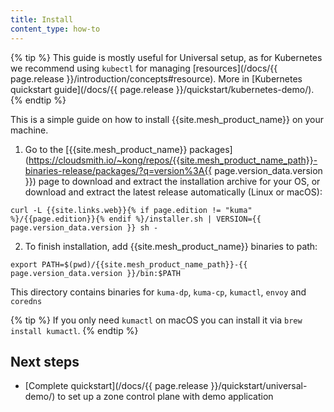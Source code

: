 ```yaml
---
title: Install
content_type: how-to
---
```


{% tip %}
This guide is mostly useful for Universal setup, as for Kubernetes we recommend using `kubectl` for managing [resources](/docs/{{ page.release }}/introduction/concepts#resource).
More in [Kubernetes quickstart guide](/docs/{{ page.release }}/quickstart/kubernetes-demo/).
{% endtip %}

This is a simple guide on how to install {{site.mesh_product_name}} on your machine.

1. Go to the [{{site.mesh_product_name}} packages](https://cloudsmith.io/~kong/repos/{{site.mesh_product_name_path}}-binaries-release/packages/?q=version%3A{{ page.version_data.version }}) 
page to download and extract the installation archive for your OS, or download and extract the latest release automatically (Linux or macOS):
```shell
curl -L {{site.links.web}}{% if page.edition != "kuma" %}/{{page.edition}}{% endif %}/installer.sh | VERSION={{ page.version_data.version }} sh -
```
2. To finish installation, add {{site.mesh_product_name}} binaries to path:
```shell
export PATH=$(pwd)/{{site.mesh_product_name_path}}-{{ page.version_data.version }}/bin:$PATH
```
This directory contains binaries for `kuma-dp`, `kuma-cp`, `kumactl`, `envoy` and `coredns`

{% tip %}
If you only need `kumactl` on macOS you can install it via `brew install kumactl`.
{% endtip %}


## Next steps
* [Complete quickstart](/docs/{{ page.release }}/quickstart/universal-demo/) to set up a zone control plane with demo application
